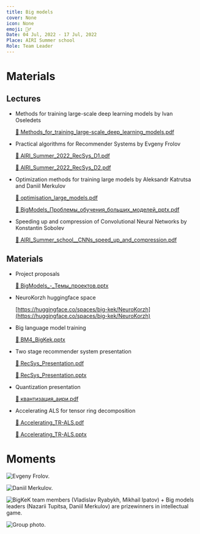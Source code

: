 ```yaml
---
title: Big models
cover: None
icon: None
emoji: 🏋️‍♂️
Date: 04 Jul, 2022 - 17 Jul, 2022
Place: AIRI Summer school
Role: Team Leader
---
```


# Materials

## Lectures

* Methods for training large-scale deep learning models by Ivan Oseledets

	[📎 Methods_for_training_large-scale_deep_learning_models.pdf](https://merkulov.top/Teaching/Optimization_methods/Big_models/Methods_for_training_large-scale_deep_learning_models.pdf)

* Practical algorithms for Recommender Systems by Evgeny Frolov

	[📎 AIRI_Summer_2022_RecSys_D1.pdf](https://merkulov.top/Teaching/Optimization_methods/Big_models/AIRI_Summer_2022_RecSys_D1.pdf)

	[📎 AIRI_Summer_2022_RecSys_D2.pdf](https://merkulov.top/Teaching/Optimization_methods/Big_models/AIRI_Summer_2022_RecSys_D2.pdf)

* Optimization methods for training large models by Aleksandr Katrutsa and Daniil Merkulov

	[📎 optimisation_large_models.pdf](https://merkulov.top/Teaching/Optimization_methods/Big_models/optimisation_large_models.pdf)

	[📎 BigModels_Проблемы_обучения_больших_моделей_pptx.pdf](https://merkulov.top/Teaching/Optimization_methods/Big_models/BigModels_Проблемы_обучения_больших_моделей_pptx.pdf)

* Speeding up and compression of Convolutional Neural Networks by Konstantin Sobolev

	[📎 AIRI_Summer_school__CNNs_speed_up_and_compression.pdf](https://merkulov.top/Teaching/Optimization_methods/Big_models/AIRI_Summer_school__CNNs_speed_up_and_compression.pdf)

## Materials

* Project proposals

	[📎 BigModels_-_Темы_проектов.pptx](https://merkulov.top/Teaching/Optimization_methods/Big_models/BigModels_-_Темы_проектов.pptx)

* NeuroKorzh huggingface space

	[https://huggingface.co/spaces/big-kek/NeuroKorzh](https://huggingface.co/spaces/big-kek/NeuroKorzh)

* Big language model training

	[📎 BM4_BigKek.pptx](https://merkulov.top/Teaching/Optimization_methods/Big_models/BM4_BigKek.pptx)

* Two stage recommender system presentation

	[📎 RecSys_Presentation.pdf](https://merkulov.top/Teaching/Optimization_methods/Big_models/RecSys_Presentation.pdf)

	[📎 RecSys_Presentation.pptx](https://merkulov.top/Teaching/Optimization_methods/Big_models/RecSys_Presentation.pptx)

* Quantization presentation

	[📎 квантизация_аири.pdf](https://merkulov.top/Teaching/Optimization_methods/Big_models/квантизация_аири.pdf)

* Accelerating ALS for tensor ring decomposition

	[📎 Accelerating_TR-ALS.pdf](https://merkulov.top/Teaching/Optimization_methods/Big_models/Accelerating_TR-ALS.pdf)

	[📎 Accelerating_TR-ALS.pptx](https://merkulov.top/Teaching/Optimization_methods/Big_models/Accelerating_TR-ALS.pptx)

# Moments

![Evgeny Frolov.](https://merkulov.top/Teaching/Optimization_methods/Big_models/Untitled.jpeg)

![Daniil Merkulov.](https://merkulov.top/Teaching/Optimization_methods/Big_models/Untitled.jpeg)

![BigKeK team members (Vladislav Ryabykh, Mikhail Ipatov) + Big models leaders (Nazarii Tupitsa, Daniil Merkulov) are prizewinners in intellectual game.](https://merkulov.top/Teaching/Optimization_methods/Big_models/DSC_7519.jpg)

![Group photo.](https://merkulov.top/Teaching/Optimization_methods/Big_models/Untitled.png)
